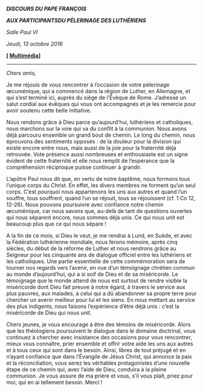 ***DISCOURS DU PAPE FRANÇOIS***

***AUX PARTICIPANTS******DU PÈLERINAGE DES LUTHÉRIENS***

*Salle Paul VI*

*Jeudi, 13 octobre 2016*

**[ [Multimédia](http://w2.vatican.va/content/francesco/fr/events/event.dir.html/content/vaticanevents/fr/2016/10/13/pellegrinaggio-luterani.html)]**

* * *

*Chers amis,*

Je me réjouis de vous rencontrer à l’occasion de votre pèlerinage œcuménique, qui a commencé dans la région de Luther, en Allemagne, et qui s’est terminé ici, auprès du siège de l’Évêque de Rome. J’adresse un salut cordial aux évêques qui vous ont accompagnés et je les remercie pour avoir soutenu cette belle initiative.

Nous rendons grâce à Dieu parce qu’aujourd’hui, luthériens et catholiques, nous marchons sur la voie qui va du conflit à la communion. Nous avons déjà parcouru ensemble un grand bout de chemin. Le long du chemin, nous éprouvons des sentiments opposés : de la douleur pour la division qui existe encore entre nous, mais aussi de la joie pour la fraternité déjà retrouvée. Vote présence aussi nombreuses et enthousiaste est un signe évident de cette fraternité et elle nous remplit de l’espérance que la compréhension réciproque puisse continuer à grandir.

L’apôtre Paul nous dit que, en vertu de notre baptême, nous formons tous l’unique corps du Christ. En effet, les divers membres ne forment qu’un seul corps. C’est pourquoi nous appartenons les uns aux autres et quand l’un souffre, tous souffrent, quand l’un se réjouit, tous se réjouissent (cf. 1 Co 12, 12-26). Nous pouvons poursuivre avec confiance notre chemin œcuménique, car nous savons que, au-delà de tant de questions ouvertes qui nous séparent encore, nous sommes déjà unis. Ce qui nous unit est beaucoup plus que ce qui nous sépare !

A la fin de ce mois, si Dieu le veut, je me rendrai à Lund, en Suède, et avec la Fédération luthérienne mondiale, nous ferons mémoire, après cinq siècles, du début de la réforme de Luther et nous rendrons grâce au Seigneur pour les cinquante ans de dialogue officiel entre les luthériens et les catholiques. Une partie essentielle de cette commémoration sera de tourner nos regards vers l’avenir, en vue d’un témoignage chrétien commun au monde d’aujourd’hui, qui a si soif de Dieu et de sa miséricorde. Le témoignage que le monde attend de nous est surtout de rendre visible la miséricorde dont Dieu fait preuve à notre égard, à travers le service aux plus pauvres, aux malades, à celui qui a dû abandonner sa propre terre pour chercher un avenir meilleur pour lui et les siens. En nous mettant au service des plus indigents, nous faisons l’expérience d’être déjà unis : c’est la miséricorde de Dieu qui nous unit.

Chers jeunes, je vous encourage à être des témoins de miséricorde. Alors que les théologiens poursuivent le dialogue dans le domaine doctrinal, vous continuez à chercher avec insistance des occasions pour vous rencontrer, mieux vous connaître, prier ensemble et offrir votre aide les uns aux autres et à tous ceux qui sont dans le besoin. Ainsi, libres de tout préjugé et en n’ayant confiance que dans l’Évangile de Jésus Christ, qui annonce la paix et la réconciliation, vous serez les véritables protagonistes d’une nouvelle étape de ce chemin qui, avec l’aide de Dieu, conduira à la pleine communion. Je vous assure de ma prière et vous, s’il vous plaît, priez pour moi, qui en ai tellement besoin. Merci !
